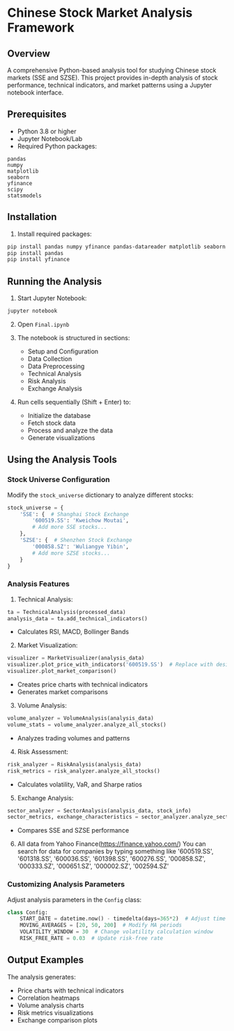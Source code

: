# Chinese Stock Market Analysis Framework

## Overview
A comprehensive Python-based analysis tool for studying Chinese stock markets (SSE and SZSE). This project provides in-depth analysis of stock performance, technical indicators, and market patterns using a Jupyter notebook interface.

## Prerequisites
- Python 3.8 or higher
- Jupyter Notebook/Lab
- Required Python packages:
```
pandas
numpy
matplotlib
seaborn
yfinance
scipy
statsmodels
```

## Installation

1. Install required packages:
```bash
pip install pandas numpy yfinance pandas-datareader matplotlib seaborn scipy statsmodels tensorflow scikit-learn
pip install pandas
pip install yfinance
```

## Running the Analysis

1. Start Jupyter Notebook:
```bash
jupyter notebook
```

2. Open `Final.ipynb`

3. The notebook is structured in sections:
   - Setup and Configuration
   - Data Collection
   - Data Preprocessing
   - Technical Analysis
   - Risk Analysis
   - Exchange Analysis

4. Run cells sequentially (Shift + Enter) to:
   - Initialize the database
   - Fetch stock data
   - Process and analyze the data
   - Generate visualizations

## Using the Analysis Tools

### Stock Universe Configuration
Modify the `stock_universe` dictionary to analyze different stocks:
```python
stock_universe = {
    'SSE': {  # Shanghai Stock Exchange
        '600519.SS': 'Kweichow Moutai',
        # Add more SSE stocks...
    },
    'SZSE': {  # Shenzhen Stock Exchange
        '000858.SZ': 'Wuliangye Yibin',
        # Add more SZSE stocks...
    }
}
```

### Analysis Features

1. Technical Analysis:
```python
ta = TechnicalAnalysis(processed_data)
analysis_data = ta.add_technical_indicators()
```
- Calculates RSI, MACD, Bollinger Bands

2. Market Visualization:
```python
visualizer = MarketVisualizer(analysis_data)
visualizer.plot_price_with_indicators('600519.SS')  # Replace with desired stock symbol
visualizer.plot_market_comparison()
```
- Creates price charts with technical indicators
- Generates market comparisons

3. Volume Analysis:
```python
volume_analyzer = VolumeAnalysis(analysis_data)
volume_stats = volume_analyzer.analyze_all_stocks()
```
- Analyzes trading volumes and patterns

4. Risk Assessment:
```python
risk_analyzer = RiskAnalysis(analysis_data)
risk_metrics = risk_analyzer.analyze_all_stocks()
```
- Calculates volatility, VaR, and Sharpe ratios

5. Exchange Analysis:
```python
sector_analyzer = SectorAnalysis(analysis_data, stock_info)
sector_metrics, exchange_characteristics = sector_analyzer.analyze_sectors()
```
- Compares SSE and SZSE performance

6. All data from Yahoo Finance(https://finance.yahoo.com/)
   You can search for data for companies by typing something like '600519.SS', '601318.SS', '600036.SS', '601398.SS', '600276.SS', '000858.SZ', '000333.SZ', '000651.SZ', '000002.SZ', '002594.SZ'

### Customizing Analysis Parameters
Adjust analysis parameters in the `Config` class:
```python
class Config:
    START_DATE = datetime.now() - timedelta(days=365*2)  # Adjust time period
    MOVING_AVERAGES = [20, 50, 200]  # Modify MA periods
    VOLATILITY_WINDOW = 30  # Change volatility calculation window
    RISK_FREE_RATE = 0.03  # Update risk-free rate
```

## Output Examples
The analysis generates:
- Price charts with technical indicators
- Correlation heatmaps
- Volume analysis charts
- Risk metrics visualizations
- Exchange comparison plots
